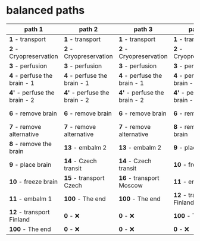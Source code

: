 # balanced paths

| path 1 | path 2 | path 3 | path 4 | path 5 | path 6 | path 7 | path 8 |
| --- | --- | --- | --- | --- | --- | --- | --- |
| **1** - transport | **1** - transport | **1** - transport | **1** - transport | **1** - transport | **1** - transport | **1** - transport | **1** - transport |
| **2** - Cryopreservation | **2** - Cryopreservation | **2** - Cryopreservation | **2** - Cryopreservation | **2** - Cryopreservation | **2** - Cryopreservation | **2** - Cryopreservation | **2** - Cryopreservation |
| **3** - perfusion | **3** - perfusion | **3** - perfusion | **3** - perfusion | **3** - perfusion | **3** - perfusion | **3** - perfusion | **3** - perfusion |
| **4** - perfuse the brain - 1 | **4** - perfuse the brain - 1 | **4** - perfuse the brain - 1 | **4** - perfuse the brain - 1 | **6** - remove brain | **6** - remove brain | **6** - remove brain | **6** - remove brain |
| **4'** - perfuse the brain - 2 | **4'** - perfuse the brain - 2 | **4'** - perfuse the brain - 2 | **4'** - perfuse the brain - 2 | **7** - remove alternative | **7** - remove alternative | **7** - remove alternative | **8** - remove the brain |
| **6** - remove brain | **6** - remove brain | **6** - remove brain | **6** - remove brain | **8** - remove the brain | **13** - embalm 2 | **13** - embalm 2 | **9** - place brain |
| **7** - remove alternative | **7** - remove alternative | **7** - remove alternative | **8** - remove the brain | **9** - place brain | **14** - Czech transit | **14** - Czech transit | **10** - freeze brain |
| **8** - remove the brain | **13** - embalm 2 | **13** - embalm 2 | **9** - place brain | **10** - freeze brain | **15** - transport Czech | **16** - transport Moscow | **11** - embalm 1 |
| **9** - place brain | **14** - Czech transit | **14** - Czech transit | **10** - freeze brain | **11** - embalm 1 | **100** - The end | **100** - The end | **12** - transport Finland |
| **10** - freeze brain | **15** - transport Czech | **16** - transport Moscow | **11** - embalm 1 | **12** - transport Finland | **0** - :x: | **0** - :x: | **100** - The end |
| **11** - embalm 1 | **100** - The end | **100** - The end | **12** - transport Finland | **100** - The end | **0** - :x: | **0** - :x: | **0** - :x: |
| **12** - transport Finland | **0** - :x: | **0** - :x: | **100** - The end | **0** - :x: | **0** - :x: | **0** - :x: | **0** - :x: |
| **100** - The end | **0** - :x: | **0** - :x: | **0** - :x: | **0** - :x: | **0** - :x: | **0** - :x: | **0** - :x: |
